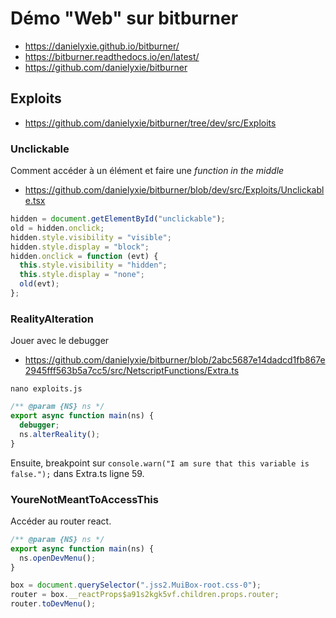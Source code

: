 # Démo "Web" sur bitburner

- <https://danielyxie.github.io/bitburner/>
- <https://bitburner.readthedocs.io/en/latest/>
- <https://github.com/danielyxie/bitburner>

## Exploits

- <https://github.com/danielyxie/bitburner/tree/dev/src/Exploits>

### Unclickable

Comment accéder à un élément et faire une _function in the middle_

- <https://github.com/danielyxie/bitburner/blob/dev/src/Exploits/Unclickable.tsx>

```js
hidden = document.getElementById("unclickable");
old = hidden.onclick;
hidden.style.visibility = "visible";
hidden.style.display = "block";
hidden.onclick = function (evt) {
  this.style.visibility = "hidden";
  this.style.display = "none";
  old(evt);
};
```

### RealityAlteration

Jouer avec le debugger

- <https://github.com/danielyxie/bitburner/blob/2abc5687e14dadcd1fb867e2945fff563b5a7cc5/src/NetscriptFunctions/Extra.ts>

`nano exploits.js`

```js
/** @param {NS} ns */
export async function main(ns) {
  debugger;
  ns.alterReality();
}
```

Ensuite, breakpoint sur `console.warn("I am sure that this variable is false.");` dans Extra.ts ligne 59.

### YoureNotMeantToAccessThis

Accéder au router react.

```js
/** @param {NS} ns */
export async function main(ns) {
  ns.openDevMenu();
}
```

```js
box = document.querySelector(".jss2.MuiBox-root.css-0");
router = box.__reactProps$a91s2kgk5vf.children.props.router;
router.toDevMenu();
```

